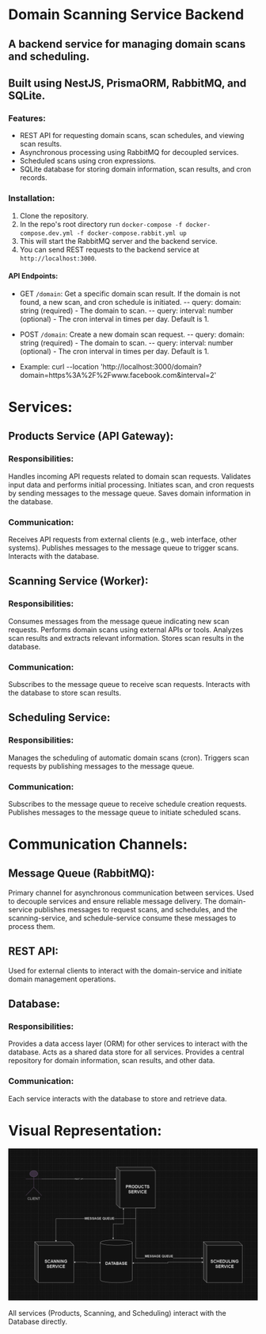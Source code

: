 # Domain Scanning Service Backend

## A backend service for managing domain scans and scheduling.
## Built using NestJS, PrismaORM, RabbitMQ, and SQLite.

### Features:
- REST API for requesting domain scans, scan schedules, and viewing scan results.
- Asynchronous processing using RabbitMQ for decoupled services.
- Scheduled scans using cron expressions.
- SQLite database for storing domain information, scan results, and cron records.

### Installation:
1. Clone the repository.
2. In the repo's root directory run `docker-compose -f docker-compose.dev.yml -f docker-compose.rabbit.yml up`
3. This will start the RabbitMQ server and the backend service.
4. You can send REST requests to the backend service at `http://localhost:3000`.

#### API Endpoints:
- GET `/domain`: Get a specific domain scan result. If the domain is not found, a new scan, and cron schedule is initiated.
    -- query: domain: string (required) - The domain to scan.
    -- query: interval: number (optional) - The cron interval in times per day. Default is 1.

- POST `/domain`: Create a new domain scan request.
    -- query: domain: string (required) - The domain to scan.
    -- query: interval: number (optional) - The cron interval in times per day. Default is 1.

- Example:
    curl --location 'http://localhost:3000/domain?domain=https%3A%2F%2Fwww.facebook.com&interval=2'

# Services:

## Products Service (API Gateway):

### Responsibilities:
Handles incoming API requests related to domain scan requests.
Validates input data and performs initial processing.
Initiates scan, and cron requests by sending messages to the message queue.
Saves domain information in the database.

### Communication:
Receives API requests from external clients (e.g., web interface, other systems).
Publishes messages to the message queue to trigger scans.
Interacts with the database.

## Scanning Service (Worker):

### Responsibilities:
Consumes messages from the message queue indicating new scan requests.
Performs domain scans using external APIs or tools.
Analyzes scan results and extracts relevant information.
Stores scan results in the database.

### Communication:
Subscribes to the message queue to receive scan requests.
Interacts with the database to store scan results.

## Scheduling Service:

### Responsibilities:
Manages the scheduling of automatic domain scans (cron).
Triggers scan requests by publishing messages to the message queue.

### Communication:
Subscribes to the message queue to receive schedule creation requests.
Publishes messages to the message queue to initiate scheduled scans.

# Communication Channels:

## Message Queue (RabbitMQ):

Primary channel for asynchronous communication between services.
Used to decouple services and ensure reliable message delivery.
The domain-service publishes messages to request scans, and schedules, and the scanning-service, and schedule-service consume these messages to process them.

## REST API:

Used for external clients to interact with the domain-service and initiate domain management operations.

## Database:

### Responsibilities:
Provides a data access layer (ORM) for other services to interact with the database.
Acts as a shared data store for all services.
Provides a central repository for domain information, scan results, and other data.

### Communication:
Each service interacts with the database to store and retrieve data.

# Visual Representation:

![System Architecture](./system-diagram.png)

All services (Products, Scanning, and Scheduling) interact with the Database directly.

